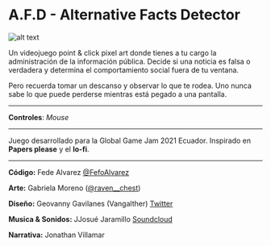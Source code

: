 # A.F.D - Alternative Facts Detector

![alt text](https://img.itch.zone/aW1hZ2UvOTAzNDkwLzUxMDExNzIuZ2lm/original/tZQY9m.gif "AFD - Game Menu")


Un videojuego point & click pixel art donde tienes a tu cargo la administración de la información pública.  Decide si una noticia es falsa o verdadera y determina el comportamiento social  fuera de tu ventana. 

Pero recuerda tomar un descanso y observar lo que te rodea. Uno nunca sabe lo que puede perderse mientras está pegado a una pantalla.

__________________________________________________________
**Controles**: *Mouse*
__________________________________________________________

Juego desarrollado para la Global Game Jam 2021 Ecuador. Inspirado en **Papers please** y el **lo-fi**.

__________________________________________________________

**Código:** Fede Alvarez [@FefoAlvarez](https://twitter.com/FefoAlvarez)

**Arte:** Gabriela Moreno ([@raven__chest](https://www.instagram.com/raven__chest/))

**Diseño:** Geovanny Gavilanes (Vangalther) [Twitter](https://twitter.com/0geova0)

**Musica & Sonidos:** JJosué Jaramillo [Soundcloud](https://soundcloud.com/jjsuitu) 

**Narrativa:** Jonathan Villamar 
